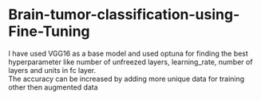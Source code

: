 # Brain-tumor-classification-using-Fine-Tuning
I have used VGG16 as a base model and used optuna for finding the best hyperparameter like number of unfreezed layers, learning_rate, number of layers and units in fc layer.<br>
The accuracy can be increased by adding more unique data for training other then augmented data
